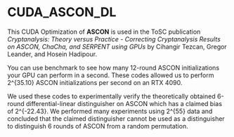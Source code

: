 # CUDA_ASCON_DL

This CUDA Optimization of **ASCON** is used in the ToSC publication _Cryptanalysis: Theory versus Practice - Correcting Cryptanalysis Results on ASCON, ChaCha, and SERPENT using GPUs_ by Cihangir Tezcan, Gregor Leander, and Hosein Hadipour.

You can use benchmark to see how many 12-round ASCON initializations your GPU can perform in a second. These codes allowed us to perform 2^{35.10} ASCON initializations per second on an RTX 4090. 

We used these codes to experimentally verify the theoretically obtained 6-round differential-linear distinguisher on ASCON which has a claimed bias of 2^{-22.43}. We performed many experiments using 2^{55} data and concluded that the claimed distinguisher cannot be used as a distinguisher to distinguish 6 rounds of ASCON from a random permutation.
